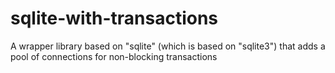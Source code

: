 # sqlite-with-transactions
A wrapper library based on \"sqlite\" (which is based on \"sqlite3\") that adds a pool of connections for non-blocking transactions
